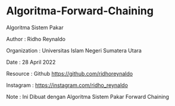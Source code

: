 # Algoritma-Forward-Chaining
Algoritma Sistem Pakar

Author       : Ridho Reynaldo

Organization : Universitas Islam Negeri Sumatera Utara

Date	     : 28 April 2022

Resource     : Github https://github.com/ridhoreynaldo

Instagram    : https://instagram.com/ridho_reynaldo

Note	     : Ini Dibuat dengan Algoritma Sistem Pakar Forward Chaining
